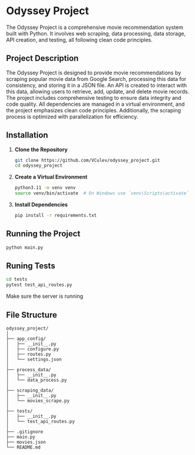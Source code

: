 # Odyssey Project


The Odyssey Project is a comprehensive movie recommendation system built with Python. It involves web scraping, data processing, data storage, API creation, and testing, all following clean code principles.

## Project Description

The Odyssey Project is designed to provide movie recommendations by scraping popular movie data from Google Search, processing this data for consistency, and storing it in a JSON file. An API is created to interact with this data, allowing users to retrieve, add, update, and delete movie records. The project includes comprehensive testing to ensure data integrity and code quality. All dependencies are managed in a virtual environment, and the project emphasizes clean code principles. Additionally, the scraping process is optimized with parallelization for efficiency.

## Installation

1. **Clone the Repository**
    ```bash
    git clone https://github.com/VCulev/odyssey_project.git
    cd odyssey_project
    ```

2. **Create a Virtual Environment**
    ```bash
    python3.11 -m venv venv
    source venv/bin/activate  # On Windows use `venv\Scripts\activate`
    ```

3. **Install Dependencies**
    ```bash
    pip install -r requirements.txt
    ```

## Running the Project
```bash
python main.py
```

## Runing Tests

```bash
cd tests
pytest test_api_routes.py
```
Make sure the server is running
## File Structure

```
odyssey_project/
│
├── app_config/
│   ├── __init__.py
│   ├── configure.py
│   ├── routes.py
│   └── settings.json
│
├── process_data/
│   ├── __init__.py
│   └── data_process.py
│
├── scraping_data/
│   ├── __init__.py
│   └── movies_scrape.py
│
├── tests/
│   ├── __init__.py
│   └── test_api_routes.py
│
├── .gitignore
├── main.py
├── movies.json
└── README.md
```

